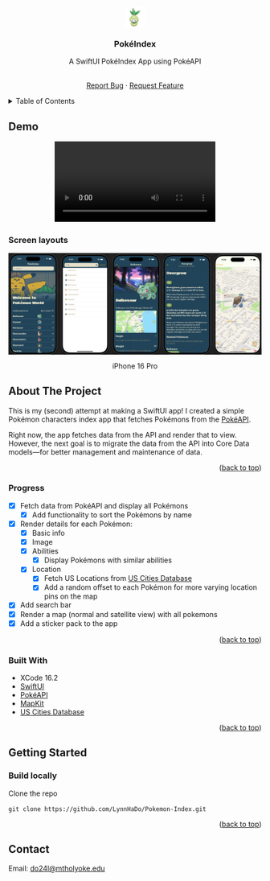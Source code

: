 <div id="top"></div>

<!-- PROJECT LOGO -->
<br />
<div align="center">

<img align="center" src="Public/logo.png" width="40px"/>

<h3 align="center">PokéIndex</h3>

<p align="center">A SwiftUI PokéIndex App using PokéAPI</p>

  <p align="center">
    <br />
    <a href="https://github.com/LynnHaDo/Pokemon-Index/issues">Report Bug</a>
    ·
    <a href="https://github.com/LynnHaDo/Pokemon-Index/issues">Request Feature</a>
  </p>
</div>

<!-- TABLE OF CONTENTS -->
<details>
  <summary>Table of Contents</summary>
  <ol>
    <li>
      <a href="#demo">Demo</a>
    </li>
    <li>
      <a href="#about-the-project">About The Project</a>
      <ul>
        <li><a href="#features">Features</a></li>
        <li><a href="#built-with">Built With</a></li>
      </ul>
    </li>
    <li>
      <a href="#getting-started">Getting Started</a>
      <ul>
        <li><a href="#build-locally">Build Locally</a></li>
      </ul>
    </li>
    <li><a href="#contact">Contact</a></li>
  </ol>
</details>

<!-- UPDATES -->
## Demo

<div align="center">
    <video src="https://github.com/user-attachments/assets/f747f13d-97a3-4d87-b89e-c41901fb85e5" width="320">
</div>

### Screen layouts

<img align="center" src="Public/ip_16.png" margin="10px auto"/>

<p align="center">iPhone 16 Pro</p>

<!-- ABOUT THE PROJECT -->
## About The Project

This is my (second) attempt at making a SwiftUI app! I created a simple Pokémon characters index app that fetches Pokémons from the [PokéAPI](https://pokeapi.co/docs/v2). 

Right now, the app fetches data from the API and render that to view. However, the next goal is to migrate the data from the API into Core Data models—for better management and maintenance of data. 

<p align="right">(<a href="#top">back to top</a>)</p>

### Progress

- [x] Fetch data from PokéAPI and display all Pokémons
    - [x] Add functionality to sort the Pokémons by name 
- [x] Render details for each Pokémon:
    - [x] Basic info
    - [x] Image 
    - [x] Abilities 
        - [x] Display Pokémons with similar abilities
    - [x] Location 
        - [x] Fetch US Locations from [US Cities Database](https://simplemaps.com/data/us-cities)
        - [x] Add a random offset to each Pokémon for more varying location pins on the map 
- [x] Add search bar 
- [x] Render a map (normal and satellite view) with all pokemons 
- [x] Add a sticker pack to the app

<p align="right">(<a href="#top">back to top</a>)</p>

### Built With

- XCode 16.2
- [SwiftUI](https://developer.apple.com/xcode/swiftui/)
- [PokéAPI](https://pokeapi.co/docs/v2)
- [MapKit](https://developer.apple.com/documentation/mapkit/mapkit-for-swiftui)
- [US Cities Database](https://simplemaps.com/data/us-cities)

<p align="right">(<a href="#top">back to top</a>)</p>

<!-- GETTING STARTED -->

## Getting Started

### Build locally

Clone the repo

```
git clone https://github.com/LynnHaDo/Pokemon-Index.git
```

<p align="right">(<a href="#top">back to top</a>)</p>

<!-- Contact -->

## Contact

Email: <a href="mailto:do24l@mtholyoke.edu">do24l@mtholyoke.edu</a>
